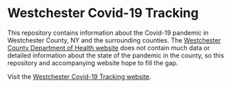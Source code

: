 # Westchester Covid-19 Tracking
This repository contains information about the Covid-19 pandemic in Westchester County, NY and the surrounding counties. The [Westchester County Department of Health website](https://health.westchestergov.com/2019-novel-coronavirus) does not contain much data or detailed information about the state of the pandemic in the county, so this repository and accompanying website hope to fill the gap.

Visit the [Westchester Covid-19 Tracking website](https://westchester-covid.mattherman.info).
